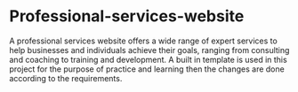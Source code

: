 # Professional-services-website
A professional services website offers a wide range of expert services to help businesses and individuals achieve their goals, ranging from consulting and coaching to training and development.
A built in template is used in this project for the purpose of practice and learning then the changes are done according to the requirements.

